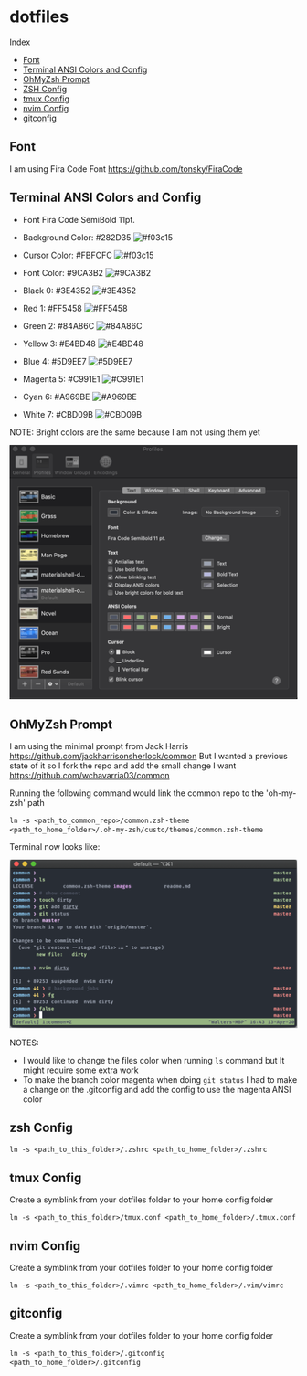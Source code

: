 # dotfiles

Index
- [Font](https://github.com/wchavarria03/dotfiles#Font)
- [Terminal ANSI Colors and Config](https://github.com/wchavarria03/dotfiles#Terminal-ANSI-Colors-and-Config)
- [OhMyZsh Prompt](https://github.com/wchavarria03/dotfiles#OhMyZsh-Prompt)
- [ZSH Config](https://github.com/wchavarria03/dotfiles#zsh-Config)
- [tmux Config](https://github.com/wchavarria03/dotfiles#tmux-Config)
- [nvim Config](https://github.com/wchavarria03/dotfiles#nvim-Config)
- [gitconfig](https://github.com/wchavarria03/dotfiles#gitconfig)

## Font
I am using Fira Code Font https://github.com/tonsky/FiraCode

## Terminal ANSI Colors and Config
- Font Fira Code SemiBold 11pt.
- Background Color: #282D35 ![#f03c15](https://placehold.it/15/282D35/000000?text=+)
- Cursor Color: #FBFCFC ![#f03c15](https://placehold.it/15/282D35/000000?text=+)

- Font Color: #9CA3B2 ![#9CA3B2](https://placehold.it/15/9CA3B2/000000?text=+)
- Black 0: #3E4352 ![#3E4352](https://placehold.it/15/3E4352/000000?text=+)
- Red 1: #FF5458 ![#FF5458](https://placehold.it/15/FF5458/000000?text=+)
- Green 2: #84A86C ![#84A86C](https://placehold.it/15/84A86C/000000?text=+)
- Yellow 3: #E4BD48 ![#E4BD48](https://placehold.it/15/E4BD48/000000?text=+)
- Blue 4: #5D9EE7 ![#5D9EE7](https://placehold.it/15/5D9EE7/000000?text=+)
- Magenta 5: #C991E1 ![#C991E1](https://placehold.it/15/C991E1/000000?text=+)
- Cyan 6: #A969BE ![#A969BE](https://placehold.it/15/A969BE/000000?text=+)
- White 7: #CBD09B ![#CBD09B](https://placehold.it/15/CBD09B/000000?text=+)

NOTE: Bright colors are the same because I am not using them yet

![Terminal Config](https://github.com/wchavarria03/dotfiles/blob/master/images/TerminalConfig.png)

## OhMyZsh Prompt
I am using the minimal prompt from Jack Harris https://github.com/jackharrisonsherlock/common
But I wanted a previous state of it so I fork the repo and add the small change I want https://github.com/wchavarria03/common

Running the following command would link the common repo to the 'oh-my-zsh' path
```
ln -s <path_to_common_repo>/common.zsh-theme <path_to_home_folder>/.oh-my-zsh/custo/themes/common.zsh-theme
```
Terminal now looks like:

![Common Prompt Terminal](https://github.com/wchavarria03/dotfiles/blob/master/images/CommonPrompt.png)

NOTES:
- I would like to change the files color when running `ls` command but It might require some extra work
- To make the branch color magenta when doing `git status` I had to make a change on the .gitconfig and add the config to use the magenta ANSI color

## zsh Config
```
ln -s <path_to_this_folder>/.zshrc <path_to_home_folder>/.zshrc
```

## tmux Config
Create a symblink from your dotfiles folder to your home config folder
```
ln -s <path_to_this_folder>/tmux.conf <path_to_home_folder>/.tmux.conf
```

## nvim Config
Create a symblink from your dotfiles folder to your home config folder
```
ln -s <path_to_this_folder>/.vimrc <path_to_home_folder>/.vim/vimrc
```

## gitconfig
Create a symblink from your dotfiles folder to your home config folder
```
ln -s <path_to_this_folder>/.gitconfig <path_to_home_folder>/.gitconfig
```

